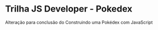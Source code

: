# Trilha JS Developer - Pokedex

Alteração para conclusão do Construindo uma Pokédex com JavaScript
